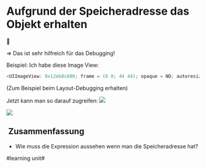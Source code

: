 # Aufgrund der Speicheradresse das Objekt erhalten
💾

=\> Das ist sehr hilfreich für das Debugging!

Beispiel: Ich habe diese Image View:

```swift
<UIImageView: 0x12eb0c680; frame = (0 0; 44 44); opaque = NO; autoresize = W+H; userInteractionEnabled = NO; tintColor = <UIDynamicProviderColor: 0x60000038ccc0; provider = <__NSMallocBlock__: 0x600000dcfc30>>; image = <UIImage:0x600003002760 CGImage "TabbarShop"; (24 24)@3>; layer = <CALayer: 0x600000388800>>
```
(Zum Beispiel beim Layout-Debugging erhalten)

Jetzt kann man so darauf zugreifen:
![][image-1]

![][image-2]

##  Zusammenfassung
- Wie muss die Expression aussehen wenn man die Speicheradresse hat?

[image-1]:	assets/Bildschirmfoto%202023-09-21%20um%2007.40.20.png
[image-2]:	assets/Bildschirmfoto%202023-09-21%20um%2007.41.03.png

#learning unit#